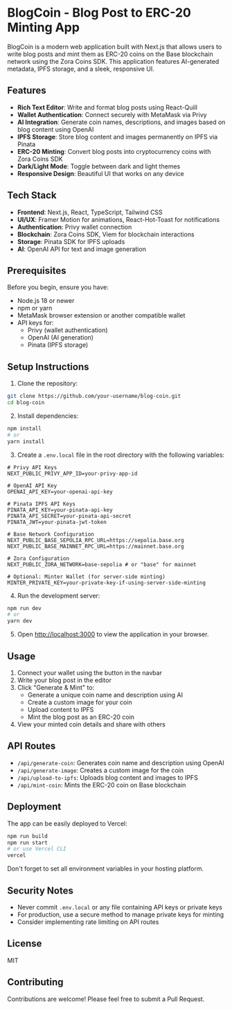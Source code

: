 # BlogCoin - Blog Post to ERC-20 Minting App

BlogCoin is a modern web application built with Next.js that allows users to write blog posts and mint them as ERC-20 coins on the Base blockchain network using the Zora Coins SDK. This application features AI-generated metadata, IPFS storage, and a sleek, responsive UI.

## Features

- **Rich Text Editor**: Write and format blog posts using React-Quill
- **Wallet Authentication**: Connect securely with MetaMask via Privy
- **AI Integration**: Generate coin names, descriptions, and images based on blog content using OpenAI
- **IPFS Storage**: Store blog content and images permanently on IPFS via Pinata
- **ERC-20 Minting**: Convert blog posts into cryptocurrency coins with Zora Coins SDK
- **Dark/Light Mode**: Toggle between dark and light themes
- **Responsive Design**: Beautiful UI that works on any device

## Tech Stack

- **Frontend**: Next.js, React, TypeScript, Tailwind CSS
- **UI/UX**: Framer Motion for animations, React-Hot-Toast for notifications
- **Authentication**: Privy wallet connection
- **Blockchain**: Zora Coins SDK, Viem for blockchain interactions
- **Storage**: Pinata SDK for IPFS uploads
- **AI**: OpenAI API for text and image generation

## Prerequisites

Before you begin, ensure you have:

- Node.js 18 or newer
- npm or yarn
- MetaMask browser extension or another compatible wallet
- API keys for:
  - Privy (wallet authentication)
  - OpenAI (AI generation)
  - Pinata (IPFS storage)

## Setup Instructions

1. Clone the repository:

```bash
git clone https://github.com/your-username/blog-coin.git
cd blog-coin
```

2. Install dependencies:

```bash
npm install
# or
yarn install
```

3. Create a `.env.local` file in the root directory with the following variables:

```
# Privy API Keys
NEXT_PUBLIC_PRIVY_APP_ID=your-privy-app-id

# OpenAI API Key
OPENAI_API_KEY=your-openai-api-key

# Pinata IPFS API Keys
PINATA_API_KEY=your-pinata-api-key
PINATA_API_SECRET=your-pinata-api-secret
PINATA_JWT=your-pinata-jwt-token

# Base Network Configuration
NEXT_PUBLIC_BASE_SEPOLIA_RPC_URL=https://sepolia.base.org
NEXT_PUBLIC_BASE_MAINNET_RPC_URL=https://mainnet.base.org

# Zora Configuration
NEXT_PUBLIC_ZORA_NETWORK=base-sepolia # or "base" for mainnet

# Optional: Minter Wallet (for server-side minting)
MINTER_PRIVATE_KEY=your-private-key-if-using-server-side-minting
```

4. Run the development server:

```bash
npm run dev
# or
yarn dev
```

5. Open [http://localhost:3000](http://localhost:3000) to view the application in your browser.

## Usage

1. Connect your wallet using the button in the navbar
2. Write your blog post in the editor
3. Click "Generate & Mint" to:
   - Generate a unique coin name and description using AI
   - Create a custom image for your coin
   - Upload content to IPFS
   - Mint the blog post as an ERC-20 coin
4. View your minted coin details and share with others

## API Routes

- `/api/generate-coin`: Generates coin name and description using OpenAI
- `/api/generate-image`: Creates a custom image for the coin
- `/api/upload-to-ipfs`: Uploads blog content and images to IPFS
- `/api/mint-coin`: Mints the ERC-20 coin on Base blockchain

## Deployment

The app can be easily deployed to Vercel:

```bash
npm run build
npm run start
# or use Vercel CLI
vercel
```

Don't forget to set all environment variables in your hosting platform.

## Security Notes

- Never commit `.env.local` or any file containing API keys or private keys
- For production, use a secure method to manage private keys for minting
- Consider implementing rate limiting on API routes

## License

MIT

## Contributing

Contributions are welcome! Please feel free to submit a Pull Request.
